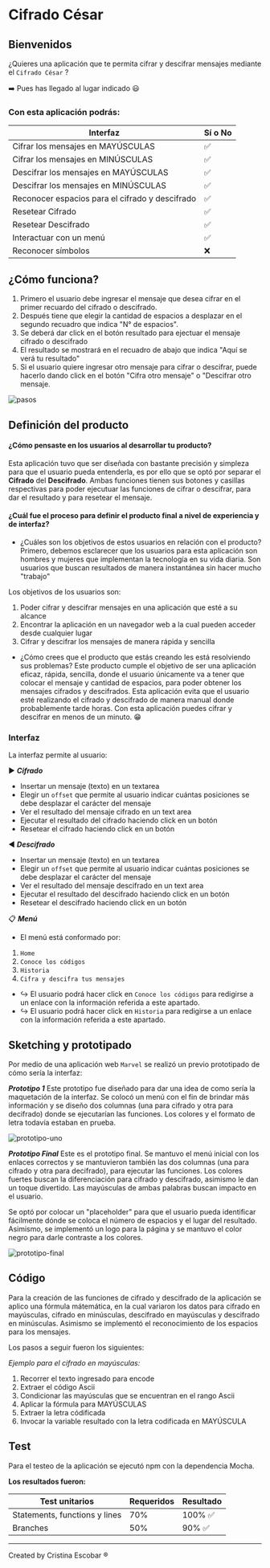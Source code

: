 # Cifrado César

## Bienvenidos
¿Quieres una aplicación que te permita cifrar y descifrar mensajes mediante el `Cifrado César` ?

➡️ Pues has llegado al lugar indicado 😃

### Con esta aplicación podrás:

| Interfaz | Sí o No |
|--------------------------|----------------|
| Cifrar los mensajes en MAYÚSCULAS | ✅
| Cifrar los mensajes en MINÚSCULAS | ✅
| Descifrar los mensajes en MAYÚSCULAS | ✅
| Descifrar los mensajes en MINÚSCULAS | ✅
| Reconocer espacios para el cifrado y descifrado | ✅
| Resetear Cifrado | ✅
| Resetear Descifrado | ✅
| Interactuar con un menú | ✅
| Reconocer símbolos |❌

## ¿Cómo funciona?
1. Primero el usuario debe ingresar el mensaje que desea cifrar en el primer recuardo del cifrado o descifrado.
2. Después tiene que elegir la cantidad de espacios a desplazar en el segundo recuadro que indica "N° de espacios".
3. Se deberá dar click en el botón resultado para ejectuar el mensaje cifrado o descifrado
4. El resultado se mostrará en el recuadro de abajo que indica "Aquí se verá tu resultado"
5. Si el usuario quiere ingresar otro mensaje para cifrar o descifrar, puede hacerlo dando click en el botón "Cifra otro mensaje" o "Descifrar otro mensaje. 

![pasos](https://crisescobar.files.wordpress.com/2018/06/pasos.png)


## Definición del producto

#### ¿Cómo pensaste en los usuarios al desarrollar tu producto?
Esta aplicación tuvo que ser diseñada con bastante precisión y simpleza para que el usuario pueda entenderla, es por ello que se optó por separar el **Cifrado** del **Descifrado**. 
Ambas funciones tienen sus botones y casillas respectivas para poder ejecutuar las funciones de cifrar o descifrar, para dar el resultado y para resetear el mensaje.

#### ¿Cuál fue el proceso para definir el producto final a nivel de experiencia y de interfaz?

* ¿Cuáles son los objetivos de estos usuarios en relación con el producto?
Primero, debemos esclarecer que los usuarios para esta aplicación son hombres y mujeres que implementan la tecnología en su vida diaria. Son usuarios que buscan resultados de manera instantánea sin hacer mucho "trabajo"  

Los objetivos de los usuarios son:
1) Poder cifrar y descifrar mensajes en una aplicación que esté a su alcance
2) Encontrar la aplicación en un navegador web a la cual pueden acceder desde cualquier lugar
3) Cifrar y descifrar los mensajes de manera rápida y sencilla 

* ¿Cómo crees que el producto que estás creando les está resolviendo sus problemas?
Este producto cumple el objetivo de ser una aplicación eficaz, rápida, sencilla, donde el usuario únicamente va a tener que colocar el mensaje y cantidad de espacios, para poder obtener los mensajes cifrados y descifrados.
Esta aplicación evita que el usuario esté realizando el cifrado y descifrado de manera manual donde probablemente tarde horas. Con esta aplicación puedes cifrar y descifrar en menos de un minuto. 😁

### Interfaz

La interfaz permite al usuario:

▶️ ***Cifrado***
* Insertar un mensaje (texto) en un textarea
* Elegir un `offset` que permite al usuario indicar cuántas posiciones se debe desplazar el carácter del mensaje
* Ver el resultado del mensaje cifrado en un text area
* Ejecutar el resultado del cifrado haciendo click en un botón
* Resetear el cifrado haciendo click en un botón

◀️ ***Descifrado***
* Insertar un mensaje (texto) en un textarea
* Elegir un `offset` que permite al usuario indicar cuántas posiciones se debe desplazar el carácter del mensaje
* Ver el resultado del mensaje descifrado en un text area
* Ejecutar el resultado del descifrado haciendo click en un botón
* Resetear el descifrado haciendo click en un botón

📋 ***Menú***
* El menú está conformado por:
1. `Home`
2. `Conoce los códigos`
3. `Historia`
4. `Cifra y descifra tus mensajes`

* ↪️ El usuario podrá hacer click en `Conoce los códigos` para redigirse a un enlace con la información referida a este apartado.
* ↪️ El usuario podrá hacer click en `Historia` para redigirse a un enlace con la información referida a este apartado.

## Sketching y prototipado
Por medio de una aplicación web `Marvel` se realizó un previo prototipado de cómo sería la interfaz:

***Prototipo 1***
Este prototipo fue diseñado para dar una idea de como sería la maquetación de la interfaz. Se colocó un menú con el fin de brindar más información y se diseño dos columnas (una para cifrado y otra para decifrado) donde se ejecutarían las funciones. Los colores y el formato de letra todavía estaban en prueba. 

![prototipo-uno](https://crisescobar.files.wordpress.com/2018/06/prot-1.png)



***Prototipo Final***
Este es el prototipo final. Se mantuvo el menú inicial con los enlaces correctos y se mantuvieron también las dos columnas (una para cifrado y otra para decifrado), para ejecutar las funciones. Los colores fuertes buscan la diferenciación para cifrado y descifrado, asimismo le dan un toque divertido. Las mayúsculas de ambas palabras buscan impacto en el usuario. 

Se optó por colocar un "placeholder" para que el usuario pueda identificar fácilmente dónde se coloca el número de espacios y el lugar del resultado. Asimismo, se implementó un logo para la página y se mantuvo el color negro para darle contraste a los colores.

![prototipo-final](https://crisescobar.files.wordpress.com/2018/06/interfaz-final.png)



## Código
Para la creación de las funciones de cifrado y descifrado de la aplicación se aplico una fórmula mátemática, en la cual variaron los datos para cifrado en mayúsculas, cifrado en minúsculas, descifrado en mayúsculas y descifrado en minúsculas. Asimismo se implementó el reconocimiento de los espacios para los mensajes.

Los pasos a seguir fueron los siguientes:

*Ejemplo para el cifrado en mayúsculas:* 

1) Recorrer el texto ingresado para encode
2) Extraer el código Ascii 
3) Condicionar las mayúsculas que se encuentran en el rango Ascii
4) Aplicar la fórmula para MAYÚSCULAS
5) Extraer la letra códificada
6) Invocar la variable resultado con la letra codificada en MAYÚSCULA


## Test
Para el testeo de la aplicación se ejecutó npm con la dependencia Mocha. 

**Los resultados fueron:**

| Test unitarios | Requeridos |Resultado  |
|--------------------------|----------------|-------|
| Statements, functions y lines | 70% | 100% ✅
| Branches | 50% |90% ✅

***
Created by Cristina Escobar ®
